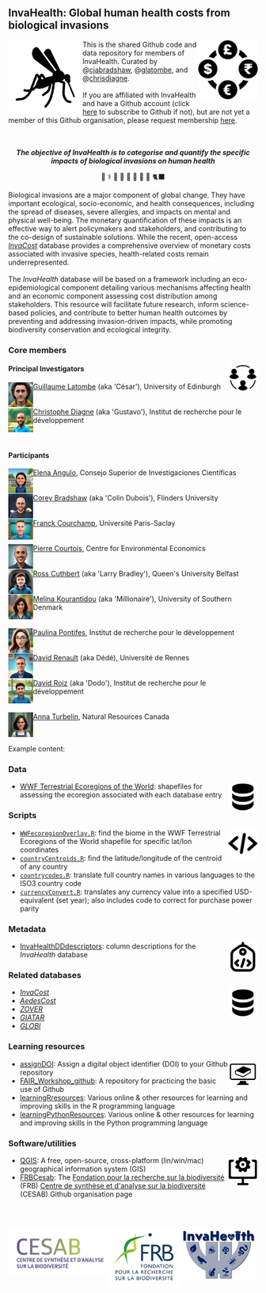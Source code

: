 ## InvaHealth: Global human health costs from biological invasions
<img src="https://github.com/InvaHealth/.github/blob/main/profile/www/mozzie.png" alt="" width="150" align="left" />
<img src="https://github.com/InvaHealth/.github/blob/main/profile/www/currency.webp" alt="" width="120" align="right" />

This is the shared Github code and data repository for members of InvaHealth. Curated by @<a href="https://github.com/cjabradshaw">cjabradshaw</a>, @<a href="https://github.com/GLatombe">glatombe</a>, and @<a href="https://github.com/chrisdiagne">chrisdiagne</a>.<br>
<br>
If you are affiliated with InvaHealth and have a Github account (click <a href="https://github.com/signup?ref_cta=Sign+up&ref_loc=header+logged+out&ref_page=%2F&source=header-home">here</a> to subscribe to Github if not), but are not yet a member of this Github organisation, please request membership <a href="mailto:glatombe@ed.ac.uk?subject=Please add me to the InvaHealth Github page&body=Hello Guillaume,%20%0D%0A%20%0D%0APlease add me to the Github organisation page using my account name: @[your Github account handle].%20%0D%0A%20%0D%0AThank you,">here</a>.<br>
<br>
<br>
<p align="center"><strong><em>The objective of InvaHealth is to categorise and quantify the specific impacts of biological invasions on human health</em></strong></p>
<p align="center">🦟 ⚕️ 🐜 🌿 🐀 🐍 🐇 🐛 🐈‍⬛ </p>
Biological invasions are a major component of global change. They have important ecological, socio-economic, and health consequences, including the spread of diseases, severe allergies, and impacts on mental and physical well-being. The monetary quantification of these impacts is an effective way to alert policymakers and stakeholders, and contributing to the co-design of sustainable solutions. While the recent, open-access <em><a href="https://github.com/InvaCost/">InvaCost</a></em> database provides a comprehensive overview of monetary costs associated with invasive species, health-related costs remain underrepresented.<br>
<br>
The <em>InvaHealth</em> database will be based on a framework including an eco-epidemiological component detailing various mechanisms affecting health and an economic component assessing cost distribution among stakeholders. This resource will facilitate future research, inform science-based policies, and contribute to better human health outcomes by preventing and addressing invasion-driven impacts, while promoting biodiversity conservation and ecological integrity.

### Core members
<img src="https://github.com/InvaHealth/.github/blob/main/profile/www/collaborators.png" alt="" width="60" align="right" />

#### Principal Investigators
<a href="https://github.com/InvaHealth/.github/blob/main/profile/www/avatars/GL.png"><img src="https://github.com/InvaHealth/.github/blob/main/profile/www/avatars/GL.png" alt="" width="50" align="left" /></a>
<a href="https://www.research.ed.ac.uk/en/persons/guillaume-latombe">Guillaume Latombe</a> (aka 'César'), University of Edinburgh<br><br><br>
<a href="https://github.com/InvaHealth/.github/blob/main/profile/www/avatars/CD.png"><img src="https://github.com/InvaHealth/.github/blob/main/profile/www/avatars/CD.png" alt="" width="50" align="left" /></a>
<a href="https://scholar.google.com/citations?user=Nyeg3eIAAAAJ&hl=fr">Christophe Diagne</a> (aka 'Gustavo'), Institut de recherche pour le développement<br><br><br>

#### Participants
<a href="https://github.com/InvaHealth/.github/blob/main/profile/www/avatars/EA.png"><img src="https://github.com/InvaHealth/.github/blob/main/profile/www/avatars/EA.png" alt="" width="50" align="left" /></a>
<a href="https://scholar.google.com/citations?user=dH_qGsMAAAAJ&hl=es">Elena Angulo</a>, Consejo Superior de Investigaciones Científicas<br><br><br>
<a href="https://github.com/InvaHealth/.github/blob/main/profile/www/avatars/CB.png"><img src="https://github.com/InvaHealth/.github/blob/main/profile/www/avatars/CB.png" alt="" width="50" align="left" /></a>
<a href="https://globalecologyflinders.com/people/#CJAB">Corey Bradshaw</a> (aka 'Colin Dubois'), Flinders University<br><br><br>
<a href="https://github.com/InvaHealth/.github/blob/main/profile/www/avatars/FC.png"><img src="https://github.com/InvaHealth/.github/blob/main/profile/www/avatars/FC.png" alt="" width="50" align="left" /></a>
<a href="https://www.biodiversitydynamics.fr/franck-courchamp/">Franck Courchamp</a>, Université Paris-Saclay<br><br><br>
<a href="https://github.com/InvaHealth/.github/blob/main/profile/www/avatars/PC.png"><img src="https://github.com/InvaHealth/.github/blob/main/profile/www/avatars/PC.png" alt="" width="50" align="left" /></a>
<a href="https://www.cee-m.fr/fr/member/courtois-pierre-2/">Pierre Courtois</a>, Centre for Environmental Economics<br><br><br>
<a href="https://github.com/InvaHealth/.github/blob/main/profile/www/avatars/RC.png"><img src="https://github.com/InvaHealth/.github/blob/main/profile/www/avatars/RC.png" alt="" width="50" align="left" /></a>
<a href="https://pure.qub.ac.uk/en/persons/ross-cuthbert-2">Ross Cuthbert</a> (aka 'Larry Bradley'), Queen's University Belfast<br><br><br>
<a href="https://github.com/InvaHealth/.github/blob/main/profile/www/avatars/MK.png"><img src="https://github.com/InvaHealth/.github/blob/main/profile/www/avatars/MK.png" alt="" width="50" align="left" /></a>
<a href="https://portal.findresearcher.sdu.dk/en/persons/mkour">Melina Kourantidou</a> (aka 'Millionaire'), University of Southern Denmark<br><br><br>
<a href="https://github.com/InvaHealth/.github/blob/main/profile/www/avatars/PP.png"><img src="https://github.com/InvaHealth/.github/blob/main/profile/www/avatars/PP.png" alt="" width="50" align="left" /></a>
<a href="https://orcid.org/0000-0002-7334-8070">Paulina Pontifes</a>, Institut de recherche pour le développement<br><br><br>
<a href="https://github.com/InvaHealth/.github/blob/main/profile/www/avatars/DR.png"><img src="https://github.com/InvaHealth/.github/blob/main/profile/www/avatars/DR.png" alt="" width="50" align="left" /></a>
<a href="https://www.iufrance.fr/les-membres-de-liuf/membre/1660-david-renault.html">David Renault</a> (aka Dédé), Université de Rennes<br><br><br>
<a href="https://github.com/InvaHealth/.github/blob/main/profile/www/avatars/DRoiz.png"><img src="https://github.com/InvaHealth/.github/blob/main/profile/www/avatars/DRoiz.png" alt="" width="50" align="left" /></a>
<a href="https://scholar.google.it/citations?user=TYPnVQ0AAAAJ&hl=it">David Roiz</a> (aka 'Dodo'), Institut de recherche pour le développement<br><br><br>
<a href="https://github.com/InvaHealth/.github/blob/main/profile/www/avatars/AT.png"><img src="https://github.com/InvaHealth/.github/blob/main/profile/www/avatars/AT.png" alt="" width="50" align="left" /></a>
<a href="https://scholar.google.com/citations?user=59VAYs4AAAAJ&hl=en">Anna Turbelin</a>, Natural Resources Canada<br><br><br>

Example content:

### Data
<img src="https://github.com/InvaHealth/.github/blob/main/profile/www/databaseLogo.png" alt="" width="60" align="right" />

- <a href="https://github.com/InvaHealth/WWFbioregions">WWF Terrestrial Ecoregions of the World</a>: shapefiles for assessing the ecoregion associated with each database entry 

### Scripts
<img src="https://github.com/InvaHealth/.github/blob/main/profile/www/scriptsLogo.png" alt="" width="60" align="right" />

- <a href="https://github.com/InvaHealth/WWFbioregions"><code>WWFecoregionOverlay.R</code></a>: find the biome in the WWF Terrestrial Ecoregions of the World shapefile for specific lat/lon coordinates
- <a href="https://github.com/InvaHealth/countryCentroids"><code>countryCentroids.R</code></a>: find the latitude/longitude of the centroid of any country
- <a href="https://github.com/InvaHealth/countryCodes"><code>countrycodes.R</code></a>: translate full country names in various languages to the ISO3 country code
- <a href="https://github.com/InvaHealth/currConvert"><code>currencyConvert.R</code></a>: translates any currency value into a specified USD-equivalent (set year); also includes code to correct for purchase power parity


### Metadata
<img src="https://github.com/InvaHealth/.github/blob/main/profile/www/metadata.png" alt="" width="60" align="right" />

- <a href="https://github.com/InvaHealth/InvaHealthDDdescriptors">InvaHealthDDdescriptors</a>: column descriptions for the <em>InvaHealth</em> database

### Related databases
<img src="https://github.com/InvaHealth/.github/blob/main/profile/www/databaseLogo.png" alt="" width="60" align="right" />

- <em><a href="https://github.com/InvaCost/">InvaCost</a></em>
- <em><a href="https://www.sciencedirect.com/science/article/pii/S0048969724032017">AedesCost</a></em>
- <em><a href="https://academic.oup.com/nar/article/50/D1/D943/6389491">ZOVER</a></em>
- <em><a href="https://www.nature.com/articles/s41597-024-03824-w">GIATAR</a></em>
- <em><a href="https://www.globalbioticinteractions.org/">GLOBI</a></em>

### Learning resources
<img src="https://github.com/InvaHealth/.github/blob/main/profile/www/learningLogo.png" alt="" width="60" align="right" />

- <a href="https://github.com/CABAH/assignDOI">assignDOI</a>: Assign a digital object identifier (DOI) to your Github repository
- <a href="https://github.com/CABAH/FAIR_Workshop_github">FAIR_Workshop_github</a>: A repository for practicing the basic use of Github
- <a href="https://github.com/InvaCost/learningRresources-1">learningRresources</a>: Various online & other resources for learning and improving skills in the R programming language
- <a href="https://github.com/CABAH/learningPythonResources">learningPythonResources</a>: Various online & other resources for learning and improving skills in the Python programming language

### Software/utilities
<img src="https://github.com/InvaHealth/.github/blob/main/profile/www/softwareLogo.png" alt="" width="60" align="right" />

- <a href="https://github.com/CABAH/QGIS">QGIS</a>: A free, open-source, cross-platform (lin/win/mac) geographical information system (GIS)
- <a href="https://github.com/FRBCesab">FRBCesab</a>: The <a href="https://www.fondationbiodiversite.fr/">Fondation pour la recherche sur la biodiversité</a> (FRB) <a href="https://www.fondationbiodiversite.fr/en/about-the-foundation/le-cesab/">Centre de synthèse et d'analyse sur la biodiversité</a> (CESAB) Github organisation page

<br>
<br>
<p></p><a href="https://www.fondationbiodiversite.fr/en/about-the-foundation/le-cesab/"><img src="https://github.com/InvaHealth/.github/blob/main/profile/www/CESABlogo.png" alt="" width="200" align="left" /></a>
<a href="https://www.fondationbiodiversite.fr/"><img src="https://github.com/InvaHealth/.github/blob/main/profile/www/FRBlogo.png" alt="" width="150" align="left" /></a>
<a href="https://www.fondationbiodiversite.fr/en/the-frb-in-action/programs-and-projects/le-cesab/invahealth/"><img src="https://github.com/InvaHealth/.github/blob/main/profile/www/InvaHealth logo.jpg" alt="" width="150" align="left" /></a></p>
